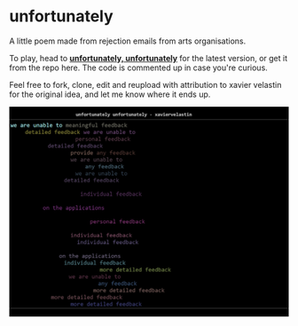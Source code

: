 # unfortunately
A little poem made from rejection emails from arts organisations.

To play, head to [**unfortunately, unfortunately**](https://xaviervelastin.com/interactive/unfortunately/unfortunately.html) for the latest version, or get it from the repo here. The code is commented up in case you're curious.

Feel free to fork, clone, edit and reupload with attribution to xavier velastin for the original idea, and let me know where it ends up.

![screenshot from 'unfortunately, unfortunately'](https://raw.githubusercontent.com/xvelastin/unfortunately/main/image/screengrab1.png)

